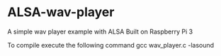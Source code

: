 # ALSA-wav-player
A simple wav player example with ALSA
Built on Raspberry Pi 3

To compile execute the following command
gcc wav_player.c -lasound
